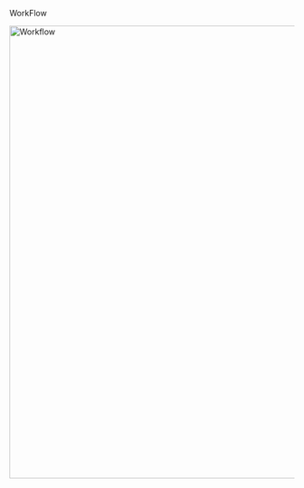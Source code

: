 WorkFlow

<img width="1582" height="800" alt="Workflow" src="https://github.com/user-attachments/assets/af9874fd-46a8-4668-ab21-4203c23843e0" />
